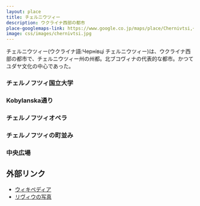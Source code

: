 ```yaml
---
layout: place
title: チェルニウツィー
description: ウクライナ西部の都市
place-googlemaps-link: https://www.google.co.jp/maps/place/Chernivtsi,+Chernivets'ka+oblast,+Ukraine/
image: css/images/chernivtsi.jpg
---
```

<div class="header-wrapper">
チェルニウツィー(ウクライナ語:Чернівці チェルニウツィー)は、ウクライナ西部の都市で、チェルニウツィー州の州都。北ブコヴィナの代表的な都市。かつてユダヤ文化の中心であった。
</div>

### チェルノフツィ国立大学
<div class="lazyload">
<!--
<div about='https://farm3.static.flickr.com/2809/9922285654_60abf139be_b.jpg'><a href='https://www.flickr.com/photos/ashenwolf/9922285654/' target='_blank'><img xmlns:dct='http://purl.org/dc/terms/' href='http://purl.org/dc/dcmitype/StillImage' rel='dct:type' src='https://farm3.static.flickr.com/2809/9922285654_60abf139be_b.jpg' alt='Chernivtsi National University by Wolfhowl, on Flickr' title='Chernivtsi National University by Wolfhowl, on Flickr' border='0'/></a><br/><a rel='license' href='http://creativecommons.org/licenses/by-nc/2.0/' target='_blank'><img src='http://i.creativecommons.org/l/by-nc/2.0/80x15.png' alt='Creative Commons Creative Commons Attribution-Noncommercial 2.0 Generic License' title='Creative Commons Creative Commons Attribution-Noncommercial 2.0 Generic License' border='0' align='left'></a>&nbsp; &nbsp;by&nbsp;<a href='https://www.flickr.com/people/ashenwolf/' target='_blank'>&nbsp;</a><a xmlns:cc='http://creativecommons.org/ns#' rel='cc:attributionURL' property='cc:attributionName' href='https://www.flickr.com/people/ashenwolf/' target='_blank'>Wolfhowl</a><a href='http://www.imagecodr.org/' target='_blank'>&nbsp;</a></div>
-->
</div>

### Kobylanska通り
<div class="lazyload">
<!--
<div about='https://farm4.static.flickr.com/3754/9922302275_d7aaa889c6_b.jpg'><a href='https://www.flickr.com/photos/ashenwolf/9922302275/' target='_blank'><img xmlns:dct='http://purl.org/dc/terms/' href='http://purl.org/dc/dcmitype/StillImage' rel='dct:type' src='https://farm4.static.flickr.com/3754/9922302275_d7aaa889c6_b.jpg' alt='Kobylanska Street by Wolfhowl, on Flickr' title='Kobylanska Street by Wolfhowl, on Flickr' border='0'/></a><br/><a rel='license' href='http://creativecommons.org/licenses/by-nc/2.0/' target='_blank'><img src='http://i.creativecommons.org/l/by-nc/2.0/80x15.png' alt='Creative Commons Creative Commons Attribution-Noncommercial 2.0 Generic License' title='Creative Commons Creative Commons Attribution-Noncommercial 2.0 Generic License' border='0' align='left'></a>&nbsp; &nbsp;by&nbsp;<a href='https://www.flickr.com/people/ashenwolf/' target='_blank'>&nbsp;</a><a xmlns:cc='http://creativecommons.org/ns#' rel='cc:attributionURL' property='cc:attributionName' href='https://www.flickr.com/people/ashenwolf/' target='_blank'>Wolfhowl</a><a href='http://www.imagecodr.org/' target='_blank'>&nbsp;</a></div>
-->
</div>

### チェルノフツィオペラ
<div class="lazyload">
<!--
<div about='https://farm8.static.flickr.com/7400/9922430893_f5d787d57a_b.jpg'><a href='https://www.flickr.com/photos/ashenwolf/9922430893/' target='_blank'><img xmlns:dct='http://purl.org/dc/terms/' href='http://purl.org/dc/dcmitype/StillImage' rel='dct:type' src='https://farm8.static.flickr.com/7400/9922430893_f5d787d57a_b.jpg' alt='Chernivtsi Opera House by Wolfhowl, on Flickr' title='Chernivtsi Opera House by Wolfhowl, on Flickr' border='0'/></a><br/><a rel='license' href='http://creativecommons.org/licenses/by-nc/2.0/' target='_blank'><img src='http://i.creativecommons.org/l/by-nc/2.0/80x15.png' alt='Creative Commons Creative Commons Attribution-Noncommercial 2.0 Generic License' title='Creative Commons Creative Commons Attribution-Noncommercial 2.0 Generic License' border='0' align='left'></a>&nbsp; &nbsp;by&nbsp;<a href='https://www.flickr.com/people/ashenwolf/' target='_blank'>&nbsp;</a><a xmlns:cc='http://creativecommons.org/ns#' rel='cc:attributionURL' property='cc:attributionName' href='https://www.flickr.com/people/ashenwolf/' target='_blank'>Wolfhowl</a><a href='http://www.imagecodr.org/' target='_blank'>&nbsp;</a></div>
-->
</div>

### チェルノフツィの町並み
<div class="lazyload">
<!--
<div about='https://farm3.static.flickr.com/2820/9922423394_d4c990a380_b.jpg'><a href='https://www.flickr.com/photos/ashenwolf/9922423394/' target='_blank'><img xmlns:dct='http://purl.org/dc/terms/' href='http://purl.org/dc/dcmitype/StillImage' rel='dct:type' src='https://farm3.static.flickr.com/2820/9922423394_d4c990a380_b.jpg' alt='Chernivtsi Landscape by Wolfhowl, on Flickr' title='Chernivtsi Landscape by Wolfhowl, on Flickr' border='0'/></a><br/><a rel='license' href='http://creativecommons.org/licenses/by-nc/2.0/' target='_blank'><img src='http://i.creativecommons.org/l/by-nc/2.0/80x15.png' alt='Creative Commons Creative Commons Attribution-Noncommercial 2.0 Generic License' title='Creative Commons Creative Commons Attribution-Noncommercial 2.0 Generic License' border='0' align='left'></a>&nbsp; &nbsp;by&nbsp;<a href='https://www.flickr.com/people/ashenwolf/' target='_blank'>&nbsp;</a><a xmlns:cc='http://creativecommons.org/ns#' rel='cc:attributionURL' property='cc:attributionName' href='https://www.flickr.com/people/ashenwolf/' target='_blank'>Wolfhowl</a><a href='http://www.imagecodr.org/' target='_blank'>&nbsp;</a></div>
-->
</div>

### 中央広場
<div class="lazyload">
<!--
<div about='https://farm4.static.flickr.com/3748/9922539203_96b1ab7c29_b.jpg'><a href='https://www.flickr.com/photos/ashenwolf/9922539203/' target='_blank'><img xmlns:dct='http://purl.org/dc/terms/' href='http://purl.org/dc/dcmitype/StillImage' rel='dct:type' src='https://farm4.static.flickr.com/3748/9922539203_96b1ab7c29_b.jpg' alt='Central Square by Wolfhowl, on Flickr' title='Central Square by Wolfhowl, on Flickr' border='0'/></a><br/><a rel='license' href='http://creativecommons.org/licenses/by-nc/2.0/' target='_blank'><img src='http://i.creativecommons.org/l/by-nc/2.0/80x15.png' alt='Creative Commons Creative Commons Attribution-Noncommercial 2.0 Generic License' title='Creative Commons Creative Commons Attribution-Noncommercial 2.0 Generic License' border='0' align='left'></a>&nbsp; &nbsp;by&nbsp;<a href='https://www.flickr.com/people/ashenwolf/' target='_blank'>&nbsp;</a><a xmlns:cc='http://creativecommons.org/ns#' rel='cc:attributionURL' property='cc:attributionName' href='https://www.flickr.com/people/ashenwolf/' target='_blank'>Wolfhowl</a><a href='http://www.imagecodr.org/' target='_blank'>&nbsp;</a></div>
-->
</div>

## 外部リンク
* <a href="http://ja.wikipedia.org/wiki/%E3%83%81%E3%82%A7%E3%83%AB%E3%83%8B%E3%82%A6%E3%83%84%E3%82%A3%E3%83%BC">ウィキペディア</a>
* <a href="https://www.flickr.com/photos/ashenwolf/sets/72157635856023324/">リヴィウの写真</a>
